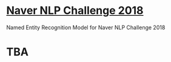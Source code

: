 # [Naver NLP Challenge 2018](https://github.com/naver/nlp-challenge)
Named Entity Recognition Model for Naver NLP Challenge 2018
# TBA
